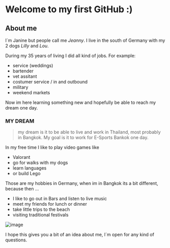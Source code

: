 # Welcome to my first GitHub :)
## About me
I´m Janine but people call me _Jeanny_. I live in the south of Germany with my 2 dogs _Lilly_ and _Lou_. 

During my 35 years of living I did all kind of jobs. 
For example: 
- service (weddings)
- bartender 
- vet assitant
- costumer service / in and outbound
- military
- weekend markets

  
Now im here learning something new and hopefully be able to reach my dream one day.
### MY DREAM
>my dream is it to be able to live and work in Thailand, most probably in Bangkok. My goal is it to work for E-Sports Bankok one day.
>
> 
In my free time I like to play video games like 
- Valorant
- go for walks with my dogs
- learn languages
- or build Lego

  
Those are my hobbies in Germany, when im in Bangkok its a bit different, because then ...
- I like to go out in Bars and listen to live music
- meet my friends for lunch or dinner 
- take little trips to the beach
- visiting traditional festivals

![image](https://media.giphy.com/media/bZc0itwmip0g8/giphy-downsized-large.gif)
  
  

I hope this gives you a bit of an idea about me, I´m open for any kind of questions.


